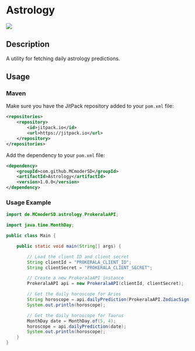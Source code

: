 # Astrology
[![](https://jitpack.io/v/MCmoderSD/Astrology.svg)](https://jitpack.io/#MCmoderSD/Astrology)


## Description
A utility for fetching daily astrology predictions.


## Usage

### Maven
Make sure you have the JitPack repository added to your `pom.xml` file:
```xml
<repositories>
    <repository>
        <id>jitpack.io</id>
        <url>https://jitpack.io</url>
    </repository>
</repositories>
```
Add the dependency to your `pom.xml` file: 
```xml
<dependency>
    <groupId>com.github.MCmoderSD</groupId>
    <artifactId>Astrology</artifactId>
    <version>1.0.0</version>
</dependency>
```

### Usage Example
```java
import de.MCmoderSD.astrology.ProkeralaAPI;

import java.time.MonthDay;

public class Main {

    public static void main(String[] args) {

        // Load the client ID and client secret
        String clientId = "PROKERALA_CLIENT_ID";
        String clientSecret = "PROKERALA_CLIENT_SECRET";

        // Create a new ProkeralaAPI instance
        ProkeralaAPI api = new ProkeralaAPI(clientId, clientSecret);

        // Get the daily horoscope for Aries
        String horoscope = api.dailyPrediction(ProkeralaAPI.ZodiacSign.ARIES);
        System.out.println(horoscope);

        // Get the daily horoscope for Taurus
        MonthDay date = MonthDay.of(5, 4);
        horoscope = api.dailyPrediction(date);
        System.out.println(horoscope);
    }
}
```
